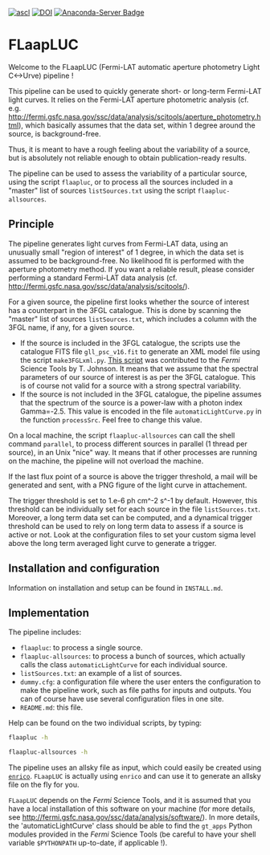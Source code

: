 [![ascl](https://img.shields.io/badge/ascl-1709.011-blue.svg?colorB=262255)](http://ascl.net/1709.011)
[![DOI](https://zenodo.org/badge/DOI/10.5281/zenodo.907519.svg)](https://doi.org/10.5281/zenodo.907519)
[![Anaconda-Server Badge](https://anaconda.org/jlenain/flaapluc/badges/version.svg)](https://anaconda.org/jlenain/flaapluc)

# FLaapLUC

Welcome to the FLaapLUC (Fermi-LAT automatic aperture photometry Light C<->Urve) pipeline !

This pipeline can be used to quickly generate short- or long-term Fermi-LAT light curves. It relies on the Fermi-LAT aperture photometric analysis (cf. e.g. http://fermi.gsfc.nasa.gov/ssc/data/analysis/scitools/aperture_photometry.html), which basically assumes that the data set, within 1 degree around the source, is background-free.

Thus, it is meant to have a rough feeling about the variability of a source, but is absolutely not reliable enough to obtain publication-ready results.

The pipeline can be used to assess the variability of a particular source, using the script `flaapluc`, or to process all the sources included in a "master" list of sources `listSources.txt` using the script `flaapluc-allsources`.


## Principle

The pipeline generates light curves from Fermi-LAT data, using an unusually small "region of interest" of 1 degree, in which the data set is assumed to be background-free. No likelihood fit is performed with the aperture photometry method. If you want a reliable result, please consider performing a standard Fermi-LAT data analysis (cf. http://fermi.gsfc.nasa.gov/ssc/data/analysis/scitools/).

For a given source, the pipeline first looks whether the source of interest has a counterpart in the 3FGL catalogue. This is done by scanning the "master" list of sources `listSources.txt`, which includes a column with the 3FGL name, if any, for a given source.

- If the source is included in the 3FGL catalogue, the scripts use the catalogue FITS file `gll_psc_v16.fit` to generate an XML model file using the script `make3FGLxml.py`. [This script](http://fermi.gsfc.nasa.gov/ssc/data/analysis/user/) was contributed to the *Fermi* Science Tools by T. Johnson. It means that we assume that the spectral parameters of our source of interest is as per the 3FGL catalogue. This is of course not valid for a source with a strong spectral variability.
- If the source is not included in the 3FGL catalogue, the pipeline assumes that the spectrum of the source is a power-law with a photon index Gamma=-2.5. This value is encoded in the file `automaticLightCurve.py` in the function `processSrc`. Feel free to change this value.

On a local machine, the script `flaapluc-allsources` can call the shell command `parallel`, to process different sources in parallel (1 thread per source), in an Unix "nice" way. It means that if other processes are running on the machine, the pipeline will not overload the machine.

If the last flux point of a source is above the trigger threshold, a mail will be generated and sent, with a PNG figure of the light curve in attachement.

The trigger threshold is set to 1.e-6 ph cm^-2 s^-1 by default. However, this threshold can be individually set for each source in the file `listSources.txt`. Moreover, a long term data set can be computed, and a dynamical trigger threshold can be used to rely on long term data to assess if a source is active or not. Look at the configuration files to set your custom sigma level above the long term averaged light curve to generate a trigger.


## Installation and configuration

Information on installation and setup can be found in `INSTALL.md`.


## Implementation

The pipeline includes:

- `flaapluc`: to process a single source.
- `flaapluc-allsources`: to process a bunch of sources, which actually calls the class `automaticLightCurve` for each individual source.
- `listSources.txt`: an example of a list of sources.
- `dummy.cfg`: a configuration file where the user enters the configuration to make the pipeline work, such as file paths for inputs and outputs. You can of course have use several configuration files in one site.
- `README.md`: this file.

Help can be found on the two individual scripts, by typing:

```sh
flaapluc -h
```

```sh
flaapluc-allsources -h
```

The pipeline uses an allsky file as input, which could easily be created using [`enrico`](http://enrico.readthedocs.org/en/latest/index.html). `FLaapLUC` is actually using `enrico` and can use it to generate an allsky file on the fly for you.

`FLaapLUC` depends on the *Fermi* Science Tools, and it is assumed that you have a local installation of this software on your machine (for more details, see http://fermi.gsfc.nasa.gov/ssc/data/analysis/software/). In more details, the 'automaticLightCurve' class should be able to find the `gt_apps` Python modules provided in the *Fermi* Science Tools (be careful to have your shell variable `$PYTHONPATH` up-to-date, if applicable !).
